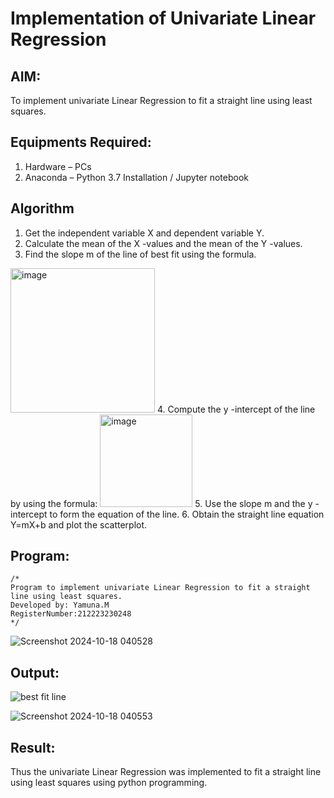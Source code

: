 # Implementation of Univariate Linear Regression
## AIM:
To implement univariate Linear Regression to fit a straight line using least squares.

## Equipments Required:
1. Hardware – PCs
2. Anaconda – Python 3.7 Installation / Jupyter notebook

## Algorithm
1. Get the independent variable X and dependent variable Y.
2. Calculate the mean of the X -values and the mean of the Y -values.
3. Find the slope m of the line of best fit using the formula. 
<img width="231" alt="image" src="https://user-images.githubusercontent.com/93026020/192078527-b3b5ee3e-992f-46c4-865b-3b7ce4ac54ad.png">
4. Compute the y -intercept of the line by using the formula:
<img width="148" alt="image" src="https://user-images.githubusercontent.com/93026020/192078545-79d70b90-7e9d-4b85-9f8b-9d7548a4c5a4.png">
5. Use the slope m and the y -intercept to form the equation of the line.
6. Obtain the straight line equation Y=mX+b and plot the scatterplot.

## Program:
```
/*
Program to implement univariate Linear Regression to fit a straight line using least squares.
Developed by: Yamuna.M
RegisterNumber:212223230248
*/
```

![Screenshot 2024-10-18 040528](https://github.com/user-attachments/assets/451395e8-cfa5-427a-87f5-0fb484690ddd)


## Output:
![best fit line](sam.png)


![Screenshot 2024-10-18 040553](https://github.com/user-attachments/assets/ab2ed3f7-b53b-4036-ad38-7b54d8be438b)


## Result:
Thus the univariate Linear Regression was implemented to fit a straight line using least squares using python programming.
